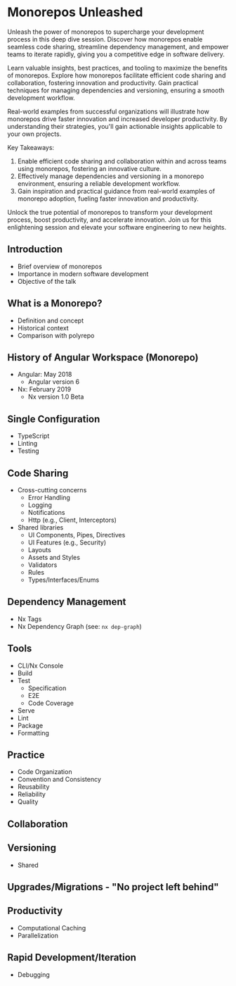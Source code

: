# Monorepos Unleashed

Unleash the power of monorepos to supercharge your development process in this deep dive session. Discover how monorepos enable seamless code sharing, streamline dependency management, and empower teams to iterate rapidly, giving you a competitive edge in software delivery.

Learn valuable insights, best practices, and tooling to maximize the benefits of monorepos. Explore how monorepos facilitate efficient code sharing and collaboration, fostering innovation and productivity. Gain practical techniques for managing dependencies and versioning, ensuring a smooth development workflow.

Real-world examples from successful organizations will illustrate how monorepos drive faster innovation and increased developer productivity. By understanding their strategies, you'll gain actionable insights applicable to your own projects.

Key Takeaways:
1. Enable efficient code sharing and collaboration within and across teams using monorepos, fostering an innovative culture.
2. Effectively manage dependencies and versioning in a monorepo environment, ensuring a reliable development workflow.
3. Gain inspiration and practical guidance from real-world examples of monorepo adoption, fueling faster innovation and productivity.

Unlock the true potential of monorepos to transform your development process, boost productivity, and accelerate innovation. Join us for this enlightening session and elevate your software engineering to new heights.

## Introduction

- Brief overview of monorepos
- Importance in modern software development
- Objective of the talk

## What is a Monorepo?

- Definition and concept
- Historical context
- Comparison with polyrepo

## History of Angular Workspace (Monorepo)

- Angular: May 2018
  - Angular version 6
- Nx: February 2019
  - Nx version 1.0 Beta

## Single Configuration

- TypeScript
- Linting
- Testing

## Code Sharing

- Cross-cutting concerns
  - Error Handling
  - Logging
  - Notifications
  - Http (e.g., Client, Interceptors)
- Shared libraries
  - UI Components, Pipes, Directives
  - UI Features (e.g., Security)
  - Layouts
  - Assets and Styles
  - Validators
  - Rules
  - Types/Interfaces/Enums

## Dependency Management

- Nx Tags
- Nx Dependency Graph (see: `nx dep-graph`)

## Tools

- CLI/Nx Console
- Build
- Test
  - Specification
  - E2E
  - Code Coverage
- Serve
- Lint
- Package
- Formatting

## Practice

- Code Organization
- Convention and Consistency
- Reusability
- Reliability
- Quality

## Collaboration

## Versioning

- Shared

## Upgrades/Migrations - "No project left behind"

## Productivity

- Computational Caching
- Parallelization

## Rapid Development/Iteration

- Debugging